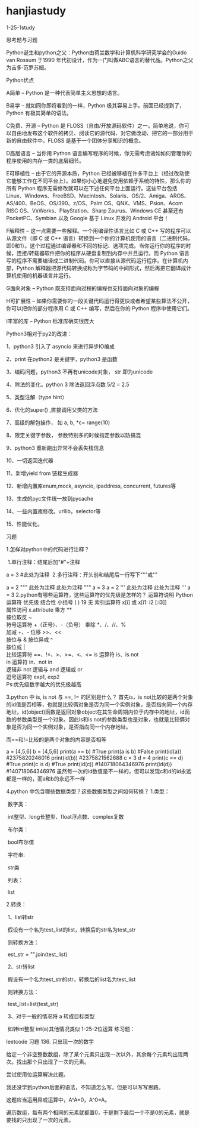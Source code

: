 # hanjiastudy
1-25-1study

思考题与习题

Python诞生和python之父：Python由荷兰数学和计算机科学研究学会的Guido van Rossum 于1990 年代初设计，作为一门叫做ABC语言的替代品。Python之父为吉多·范罗苏姆。

Python优点

A简单 – Python 是一种代表简单主义思想的语言。

B易学 – 就如同你即将看到的一样，Python 极其容易上手。前面已经提到了，Python 有极其简单的语法。

C免费、开源 – Python 是 FLOSS（自由/开放源码软件）之一。简单地说，你可以自由地发布这个软件的拷贝、阅读它的源代码、对它做改动、把它的一部分用于新的自由软件中。FLOSS 是基于一个团体分享知识的概念。

D高层语言 – 当你用 Python 语言编写程序的时候，你无需考虑诸如如何管理你的程序使用的内存一类的底层细节。

E可移植性 – 由于它的开源本质，Python 已经被移植在许多平台上（经过改动使它能够工作在不同平台上）。如果你小心地避免使用依赖于系统的特性，那么你的所有 Python 程序无需修改就可以在下述任何平台上面运行。这些平台包括 Linux、Windows、FreeBSD、Macintosh、Solaris、OS/2、Amiga、AROS、AS/400、BeOS、OS/390、z/OS、Palm OS、QNX、VMS、Psion、Acom RISC OS、VxWorks、PlayStation、Sharp Zaurus、Windows CE 甚至还有 PocketPC、Symbian 以及 Google 基于 Linux 开发的 Android 平台！

F解释性 – 这一点需要一些解释。一个用编译性语言比如 C 或 C++ 写的程序可以从源文件（即 C 或 C++ 语言）转换到一个你的计算机使用的语言（二进制代码，即0和1）。这个过程通过编译器和不同的标记、选项完成。当你运行你的程序的时候，连接/转载器软件把你的程序从硬盘复制到内存中并且运行。而 Python 语言写的程序不需要编译成二进制代码。你可以直接从源代码运行程序。在计算机内部，Python 解释器把源代码转换成称为字节码的中间形式，然后再把它翻译成计算机使用的机器语言并运行。

G面向对象 – Python 既支持面向过程的编程也支持面向对象的编程

H可扩展性 – 如果你需要你的一段关键代码运行得更快或者希望某些算法不公开，你可以把你的部分程序用 C 或 C++ 编写，然后在你的 Python 程序中使用它们。

I丰富的库 – Python 标准库确实很庞大

Python3相对于py2的改进：

1、python3 引入了 asyncio 来进行异步IO编成

2、print 在python2 是关键字，python3 是函数

3、编码问题，python3 不再有unicode对象， str 即为unicode

4、除法的变化。python 3 除法返回浮点数 5/2 = 2.5

5、类型注解（type hint）

6、优化的super() ,直接调用父类的方法

7、高级的解包操作， 如 a, b, *c= range(10)

8、限定关键字参数， 参数特别多的时候指定参数以防搞混

9、python3 重新跑出异常不会丢失栈信息

10、一切返回迭代器

11、新增yield from 链接生成器

12、新增内置库enum,mock, asyncio, ipaddress, concurrent, futures等

13、生成的pyc文件统一放到pycache

14、一些内置库修改。urllib，selector等

15、性能优化。

习题

1.怎样对python中的代码进行注释？

​ 1.单行注释：结尾后加"#"+注释

a = 3     #此处为注释
​ 2.多行注释：开头前和结尾后一行写下"""或'''

a = 2
"""
此处为注释
此处为注释
"""
a = 3
a = 2
'''
此处为注释
此处为注释
'''
a = 3
2.python有哪些运算符，这些运算符的优先级是怎样的？
运算符说明	Python运算符	优先级	结合性
小括号	( )	19	无
索引运算符	x[i] 或 x[i1: i2 [:i3]]	
属性访问	x.attribute	
乘方	**	
按位取反	~	
符号运算符	+（正号）、-（负号）
乘除	*、/、//、%	
加减	+、-
位移	>>、<<	
按位与	&
按位异或	^	
按位或	|	
比较运算符	==、!=、>、>=、<、<=
is 运算符	is、is not	
in 运算符	in、not in	
逻辑非	not
逻辑与	and	
逻辑或	or	
逗号运算符	exp1, exp2	
Ps:优先级数字越大的优先级越高

3.python 中 is, is not 与 ==, != 的区别是什么？
首先is，is not比较的是两个对象的id值是否相等，也就是比较俩对象是否为同一个实例对象，是否指向同一个内存地址，id(object)函数是返回对象object在其生命周期内位于内存中的地址，id函数的参数类型是一个对象。因此is和is not的参数类型也是对象，也就是比较俩对象是否为同一个实例对象，是否指向同一个内存地址。

而==和!=比较的是两个对象的内容是否相等

a = [4,5,6]
b = [4,5,6]
print(a == b)       #True
print(a is b)       #False
print(id(a))        #2375820246016
print(id(b))        #2375821562688
c = 3
d = 4
print(c == d)       #True
print(c is d)       #True
print(id(c))        #140718064346976
print(id(d))        #140718064346976
虽然每一次的id数值是不一样的，但可以发现c和d的id永远都是一样的，而a和b的永远不一样

4.python 中包含哪些数据类型？这些数据类型之间如何转换？
1.类型：

​ 数字类：

​ int整型、long长整型、float浮点数、complex复数

​ 布尔类：

​ bool布尔值

​ 字符串:

​ str类

​ 列表：

​ list

2.转换：

​ 1、list转str

​ 假设有一个名为test_list的list，转换后的str名为test_str

​ 则转换方法：

​ est_str = "".join(test_list)

​ 2、str转list

​ 假设有一个名为test_str的str，转换后的list名为test_list

​ 则转换方法：

​ test_list=list(test_str)

​ 3、对于一般的情况将 a 转成目标类型

​ 如转int整型 int(a)其他情况类似
1-25-2位运算
练习题：

leetcode 习题 136. 只出现一次的数字

给定一个非空整数数组，除了某个元素只出现一次以外，其余每个元素均出现两次。找出那个只出现了一次的元素。

尝试使用位运算解决此题。

我还没学到python后面的语法，不知道怎么写。但是可以写写思路。

这题应当运用异或运算中，A^A=0，A^0=A。

遍历数组，每有两个相同的元素就都置0，于是剩下最后一个不是0的元素，就是要找的只出现了一次的元素。


